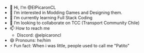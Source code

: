- 👋 Hi, I’m @ElPicaronCL
- 👀 I’m interested in Modding Games and Designing them.
- 🌱 I’m currently learning Full Stack Coding
- 💞️ I’m looking to collaborate on TCC (Transport Community Chile)
- 📫 How to reach me
    - Discord: @elpicaroncl
- 😄 Pronouns: he/him
- ⚡ Fun fact: When i was little, people used to call me "Patito"

<!---
ElPicaronCL/ElPicaronCL is a ✨ special ✨ repository because its `README.md` (this file) appears on your GitHub profile.
You can click the Preview link to take a look at your changes.
--->
